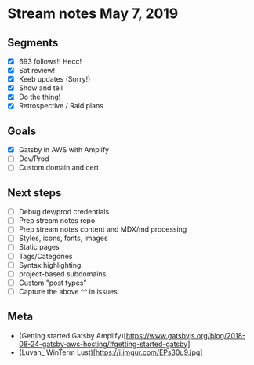 # Stream notes May 7, 2019

## Segments

- [x] 693 follows!! Hecc!
- [x] Sat review!
- [x] Keeb updates (Sorry!)
- [x] Show and tell
- [x] Do the thing!
- [x] Retrospective / Raid plans

## Goals

- [x] Gatsby in AWS with Amplify
- [ ] Dev/Prod
- [ ] Custom domain and cert

## Next steps

- [ ] Debug dev/prod credentials
- [ ] Prep stream notes repo
- [ ] Prep stream notes content and MDX/md processing
- [ ] Styles, icons, fonts, images
- [ ] Static pages
- [ ] Tags/Categories
- [ ] Syntax highlighting
- [ ] project-based subdomains
- [ ] Custom "post types"
- [ ] Capture the above ^^ in issues

## Meta

- (Getting started Gatsby Amplify)[https://www.gatsbyjs.org/blog/2018-08-24-gatsby-aws-hosting/#getting-started-gatsby]
- (Luvan_ WinTerm Lust)[https://i.imgur.com/EPs30u9.jpg]
